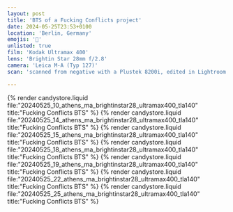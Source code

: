 ```yaml
---
layout: post
title: 'BTS of a Fucking Conflicts project'
date: 2024-05-25T23:53+0100
location: 'Berlin, Germany'
emojis: '🔞'
unlisted: true
film: 'Kodak Ultramax 400'
lens: 'Brightin Star 28mm f/2.8'
camera: 'Leica M-A (Typ 127)'
scan: 'scanned from negative with a Plustek 8200i, edited in Lightroom'

---
```


{% render candystore.liquid file:"20240525_10_athens_ma_brightinstar28_ultramax400_tla140" title:"Fucking Conflicts BTS" %}
{% render candystore.liquid file:"20240525_14_athens_ma_brightinstar28_ultramax400_tla140" title:"Fucking Conflicts BTS" %}
{% render candystore.liquid file:"20240525_15_athens_ma_brightinstar28_ultramax400_tla140" title:"Fucking Conflicts BTS" %}
{% render candystore.liquid file:"20240525_18_athens_ma_brightinstar28_ultramax400_tla140" title:"Fucking Conflicts BTS" %}
{% render candystore.liquid file:"20240525_19_athens_ma_brightinstar28_ultramax400_tla140" title:"Fucking Conflicts BTS" %}
{% render candystore.liquid file:"20240525_22_athens_ma_brightinstar28_ultramax400_tla140" title:"Fucking Conflicts BTS" %}
{% render candystore.liquid file:"20240525_25_athens_ma_brightinstar28_ultramax400_tla140" title:"Fucking Conflicts BTS" %}